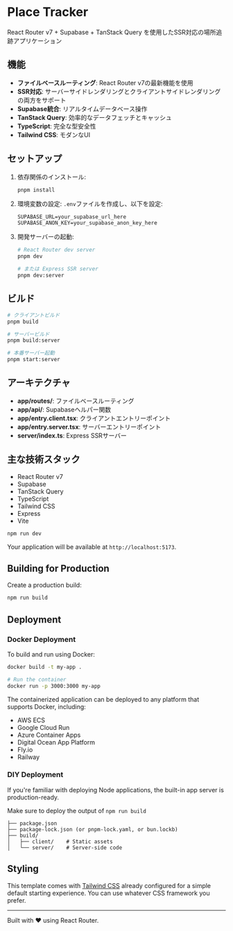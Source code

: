 # Place Tracker

React Router v7 + Supabase + TanStack Query を使用したSSR対応の場所追跡アプリケーション

## 機能

- **ファイルベースルーティング**: React Router v7の最新機能を使用
- **SSR対応**: サーバーサイドレンダリングとクライアントサイドレンダリングの両方をサポート
- **Supabase統合**: リアルタイムデータベース操作
- **TanStack Query**: 効率的なデータフェッチとキャッシュ
- **TypeScript**: 完全な型安全性
- **Tailwind CSS**: モダンなUI

## セットアップ

1. 依存関係のインストール:

   ```bash
   pnpm install
   ```

2. 環境変数の設定:
   `.env`ファイルを作成し、以下を設定:

   ```env
   SUPABASE_URL=your_supabase_url_here
   SUPABASE_ANON_KEY=your_supabase_anon_key_here
   ```

3. 開発サーバーの起動:

   ```bash
   # React Router dev server
   pnpm dev

   # または Express SSR server
   pnpm dev:server
   ```

## ビルド

```bash
# クライアントビルド
pnpm build

# サーバービルド
pnpm build:server

# 本番サーバー起動
pnpm start:server
```

## アーキテクチャ

- **app/routes/**: ファイルベースルーティング
- **app/api/**: Supabaseヘルパー関数
- **app/entry.client.tsx**: クライアントエントリーポイント
- **app/entry.server.tsx**: サーバーエントリーポイント
- **server/index.ts**: Express SSRサーバー

## 主な技術スタック

- React Router v7
- Supabase
- TanStack Query
- TypeScript
- Tailwind CSS
- Express
- Vite

```bash
npm run dev
```

Your application will be available at `http://localhost:5173`.

## Building for Production

Create a production build:

```bash
npm run build
```

## Deployment

### Docker Deployment

To build and run using Docker:

```bash
docker build -t my-app .

# Run the container
docker run -p 3000:3000 my-app
```

The containerized application can be deployed to any platform that supports Docker, including:

- AWS ECS
- Google Cloud Run
- Azure Container Apps
- Digital Ocean App Platform
- Fly.io
- Railway

### DIY Deployment

If you're familiar with deploying Node applications, the built-in app server is production-ready.

Make sure to deploy the output of `npm run build`

```
├── package.json
├── package-lock.json (or pnpm-lock.yaml, or bun.lockb)
├── build/
│   ├── client/    # Static assets
│   └── server/    # Server-side code
```

## Styling

This template comes with [Tailwind CSS](https://tailwindcss.com/) already configured for a simple default starting experience. You can use whatever CSS framework you prefer.

---

Built with ❤️ using React Router.

